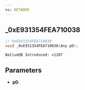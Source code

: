 ```yaml
---
ns: NETWORK
---
```

## _0xE931354FEA710038

```c
// 0xE931354FEA710038
void _0xE931354FEA710038(Any p0);
```

```
NativeDB Introduced: v1207
```

## Parameters
* **p0**:
